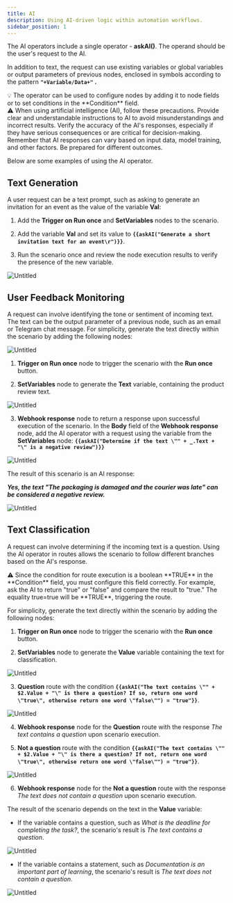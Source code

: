 ```yaml
---
title: AI
description: Using AI-driven logic within automation workflows.
sidebar_position: 1
---
```


The AI operators include a single operator - **askAI()**. The operand should be the user's request to the AI.

In addition to text, the request can use existing variables or global variables or output parameters of previous nodes, enclosed in symbols according to the pattern **`"+Variable/Data+"` .**

<aside>
💡 The operator can be used to configure nodes by adding it to node fields or to set conditions in the **Condition** field.

</aside>

<aside>
⚠️ When using artificial intelligence (AI), follow these precautions. Provide clear and understandable instructions to AI to avoid misunderstandings and incorrect results. Verify the accuracy of the AI's responses, especially if they have serious consequences or are critical for decision-making. Remember that AI responses can vary based on input data, model training, and other factors. Be prepared for different outcomes.

</aside>

Below are some examples of using the AI operator.

## Text Generation

A user request can be a text prompt, such as asking to generate an invitation for an event as the value of the variable **Val**:

1. Add the **Trigger on Run once** and **SetVariables** nodes to the scenario.

2. Add the variable **Val** and set its value to **`{{askAI("Generate a short invitation text for an event\r")}}`**.

3. Run the scenario once and review the node execution results to verify the presence of the new variable.

![Untitled](AI%2019157d45a0678073adebedbc27538adf/Untitled.png)

## User Feedback Monitoring

A request can involve identifying the tone or sentiment of incoming text. The text can be the output parameter of a previous node, such as an email or Telegram chat message. For simplicity, generate the text directly within the scenario by adding the following nodes:

![Untitled](AI%2019157d45a0678073adebedbc27538adf/Untitled%201.png)

1. **Trigger on Run once** node to trigger the scenario with the **Run once** button.

2. **SetVariables** node to generate the **Text** variable, containing the product review text.

![Untitled](AI%2019157d45a0678073adebedbc27538adf/Untitled%202.png)

3. **Webhook response** node to return a response upon successful execution of the scenario. In the **Body** field of the **Webhook response** node, add the AI operator with a request using the variable from the **SetVariables** node: **`{{askAI("Determine if the text \"" + _.Text + "\" is a negative review")}}`**

![Untitled](AI%2019157d45a0678073adebedbc27538adf/Untitled%203.png)

The result of this scenario is an AI response:

***Yes, the text "The packaging is damaged and the courier was late" can be considered a negative review.***

![Untitled](AI%2019157d45a0678073adebedbc27538adf/Untitled%204.png)

## Text Classification

A request can involve determining if the incoming text is a question. Using the AI operator in routes allows the scenario to follow different branches based on the AI's response.

<aside>
⚠️ Since the condition for route execution is a boolean **TRUE** in the **Condition** field, you must configure this field correctly. For example, ask the AI to return "true" or "false" and compare the result to "true." The equality true=true will be **TRUE**, triggering the route.

</aside>

For simplicity, generate the text directly within the scenario by adding the following nodes:

1. **Trigger on Run once** node to trigger the scenario with the **Run once** button.

2. **SetVariables** node to generate the **Value** variable containing the text for classification.

![Untitled](AI%2019157d45a0678073adebedbc27538adf/Untitled%205.png)

3. **Question** route with the condition **`{{askAI("The text contains \"" + $2.Value + "\" is there a question? If so, return one word \"true\", otherwise return one word \"false\"") = "true"}}`**.

![Untitled](AI%2019157d45a0678073adebedbc27538adf/Untitled%206.png)

4. **Webhook response** node for the **Question** route with the response *The text contains a question* upon scenario execution.

5. **Not a question** route with the condition **`{{askAI("The text contains \"" + $2.Value + "\" is there a question? If not, return one word \"true\", otherwise return one word \"false\"") = "true"}}`**.

![Untitled](AI%2019157d45a0678073adebedbc27538adf/Untitled%207.png)

6. **Webhook response** node for the **Not a question** route with the response *The text does not contain a question* upon scenario execution.

The result of the scenario depends on the text in the **Value** variable:

- If the variable contains a question, such as *What is the deadline for completing the task?*, the scenario's result is *The text contains a question*.

![Untitled](AI%2019157d45a0678073adebedbc27538adf/Untitled%208.png)

- If the variable contains a statement, such as *Documentation is an important part of learning*, the scenario's result is *The text does not contain a question*.

![Untitled](AI%2019157d45a0678073adebedbc27538adf/Untitled%209.png)